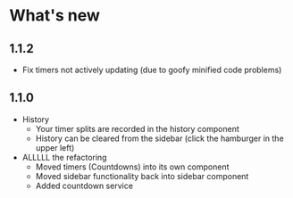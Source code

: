 # What's new

## 1.1.2

* Fix timers not actively updating (due to goofy minified code problems)

## 1.1.0

* History
  * Your timer splits are recorded in the history component
  * History can be cleared from the sidebar (click the hamburger in the upper
    left)
* ALLLLL the refactoring
  * Moved timers (Countdowns) into its own component
  * Moved sidebar functionality back into sidebar component
  * Added countdown service
